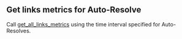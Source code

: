 ## Get links metrics for Auto-Resolve

Call [get_all_links_metrics](get_all_links_metrics.md) using the time interval specified for Auto-Resolves.